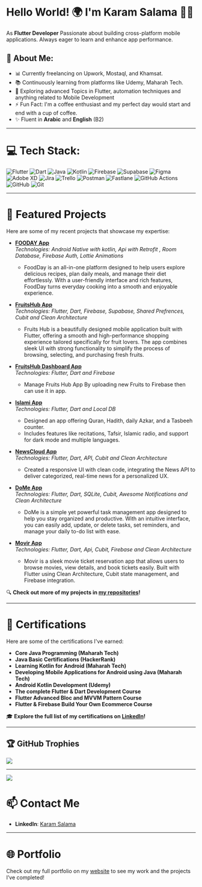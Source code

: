 # Hello World! 🌍 I'm Karam Salama 👋🏼

As **Flutter Developer** Passionate about building cross-platform mobile applications. Always eager to learn and enhance app performance.

## 💫 About Me:

- 📊 Currently freelancing on Upwork, Mostaql, and Khamsat.
- 📚 Continuously learning from platforms like Udemy, Maharah Tech.
- 🌱 Exploring advanced Topics in Flutter, automation techniques and anything related to Mobile Development
- ⚡ Fun Fact: I'm a coffee enthusiast and my perfect day would start and end with a cup of coffee.
- ✨ Fluent in **Arabic** and **English** (B2)

---

# 💻 Tech Stack:

![Flutter](https://img.shields.io/badge/Flutter-%2302569B.svg?style=flat&logo=Flutter&logoColor=white) ![Dart](https://img.shields.io/badge/dart-%230175C2.svg?style=flat&logo=dart&logoColor=white) ![Java](https://img.shields.io/badge/java-%23ED8B00.svg?style=flat&logo=openjdk&logoColor=white) ![Kotlin](https://img.shields.io/badge/kotlin-%237F52FF.svg?style=flat&logo=kotlin&logoColor=white) ![Firebase](https://img.shields.io/badge/firebase-a08021?style=flat&logo=firebase&logoColor=ffcd34) ![Supabase](https://img.shields.io/badge/Supabase-3ECF8E?style=flat&logo=supabase&logoColor=white) ![Figma](https://img.shields.io/badge/figma-%23F24E1E.svg?style=flat&logo=figma&logoColor=white) ![Adobe XD](https://img.shields.io/badge/Adobe%20XD-470137?style=flat&logo=Adobe%20XD&logoColor=#FF61F6) ![Jira](https://img.shields.io/badge/jira-%230A0FFF.svg?style=flat&logo=jira&logoColor=white) ![Trello](https://img.shields.io/badge/Trello-%23026AA7.svg?style=flat&logo=Trello&logoColor=white) ![Postman](https://img.shields.io/badge/Postman-FF6C37?style=flat&logo=postman&logoColor=white) ![Fastlane](https://img.shields.io/badge/fastlane-%2382bd4e.svg?style=flat&logo=fastlane&logoColor=black) ![GitHub Actions](https://img.shields.io/badge/github%20actions-%232671E5.svg?style=flat&logo=githubactions&logoColor=white) ![GitHub](https://img.shields.io/badge/github-%23121011.svg?style=flat&logo=github&logoColor=white) ![Git](https://img.shields.io/badge/git-%23F05033.svg?style=flat&logo=git&logoColor=white)

---

# 🚀 Featured Projects

Here are some of my recent projects that showcase my expertise:

- **[FOODAY App](https://github.com/Karam-Salama/Food-Planner-Application)**  
  _Technologies: Android Native with kotlin, Api with Retrofit , Room Database, Firebase Auth, Lottie Animations_
     - FoodDay is an all-in-one platform designed to help users explore delicious recipes, plan daily meals, and manage their diet effortlessly. With a user-friendly interface and rich features, FoodDay turns 
       everyday cooking into a smooth and enjoyable experience.

- **[FruitsHub App](https://github.com/Karam-Salama/fruits_hup)**  
  _Technologies: Flutter, Dart, Firebase, Supabase, Shared Prefrences, Cubit and Clean Architecture_
     - Fruits Hub is a beautifully designed mobile application built with Flutter, offering a smooth and high-performance shopping experience tailored specifically for fruit lovers. The app combines sleek UI with        strong functionality to simplify the process of browsing, selecting, and purchasing fresh fruits.
  
- **[FruitsHub Dashboard App](https://github.com/Karam-Salama/fruits_hub_dashboard)**  
  _Technologies: Flutter, Dart and Firebase_
     - Manage Fruits Hub App By uploading new Fruits to Firebase then can use it in app.

- **[Islami App](https://github.com/Karam-Salama/Al-Furqan)**  
  _Technologies: Flutter, Dart and Local DB_
     - Designed an app offering Quran, Hadith, daily Azkar, and a Tasbeeh counter.
     - Includes features like recitations, Tafsir, Islamic radio, and support for dark mode and multiple languages.

- **[NewsCloud App](https://github.com/Karam-Salama/NewsCloud-App)**  
  _Technologies: Flutter, Dart, API, Cubit and Clean Architecture_
     - Created a responsive UI with clean code, integrating the News API to deliver categorized, real-time news for a personalized UX.

- **[DoMe App](https://github.com/Karam-Salama/task_manager_app)**  
  _Technologies: Flutter, Dart, SQLite, Cubit, Awesome Notifications  and Clean Architecture_
     - DoMe is a simple yet powerful task management app designed to help you stay organized and productive. With an intuitive interface, you can easily add, update, or delete tasks, set reminders, and manage 
       your daily to-do list with ease.

- **[Movir App](https://github.com/Karam-Salama/Movir-App)**  
  _Technologies: Flutter, Dart, Api, Cubit, Firebase  and Clean Architecture_
     - Movir is a sleek movie ticket reservation app that allows users to browse movies, view details, and book tickets easily. Built with Flutter using Clean Architecture, Cubit state management, and Firebase           integration. 

🔍 **Check out more of my projects in [my repositories](https://github.com/Karam-Salama?tab=repositories)!**

---

# 🌟 Certifications

Here are some of the certifications I've earned:   
- **Core Java Programming (Maharah Tech)**
- **Java Basic Certifications (HackerRank)**
- **Learning Kotlin for Android (Maharah Tech)**
- **Developing Mobile Applications for Android using Java (Maharah Tech)**
- **Android Kotlin Development (Udemy)**
- **The complete Flutter & Dart Development Course**
- **Flutter Advanced Bloc and MVVM Pattern Course**
- **Flutter & Firebase Build Your Own Ecommerce Course**
 

🎓 **Explore the full list of my certifications on [LinkedIn](https://linkedin.com/in/Karam-Salama/)!**

---

## 🏆 GitHub Trophies

![](https://github-profile-trophy.vercel.app/?username=Karam-Salama&theme=radical&no-frame=false&no-bg=true&margin-w=4)

---

[![](https://visitcount.itsvg.in/api?id=Karam-Salama&icon=0&color=9)](https://visitcount.itsvg.in)

# 📫 Contact Me

- **LinkedIn**: [Karam Salama](https://linkedin.com/in/Karam-Salama/)

---

# 🌐 Portfolio

Check out my full portfolio on my [website](https://karam-salama-vc6dgdq.gamma.site/) to see my work and the projects I’ve completed!
